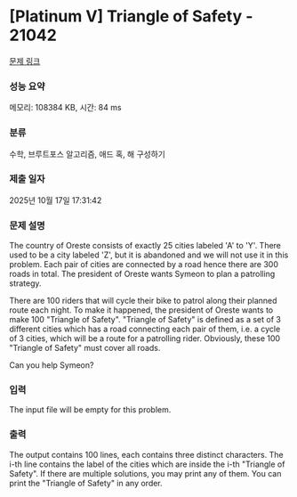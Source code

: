 # [Platinum V] Triangle of Safety - 21042 

[문제 링크](https://www.acmicpc.net/problem/21042) 

### 성능 요약

메모리: 108384 KB, 시간: 84 ms

### 분류

수학, 브루트포스 알고리즘, 애드 혹, 해 구성하기

### 제출 일자

2025년 10월 17일 17:31:42

### 문제 설명

<p>The country of Oreste consists of exactly 25 cities labeled 'A' to 'Y'. There used to be a city labeled 'Z', but it is abandoned and we will not use it in this problem. Each pair of cities are connected by a road hence there are 300 roads in total. The president of Oreste wants Symeon to plan a patrolling strategy.</p>

<p>There are 100 riders that will cycle their bike to patrol along their planned route each night. To make it happened, the president of Oreste wants to make 100 "Triangle of Safety". "Triangle of Safety" is defined as a set of 3 different cities which has a road connecting each pair of them, i.e. a cycle of 3 cities, which will be a route for a patrolling rider. Obviously, these 100 "Triangle of Safety" must cover all roads.</p>

<p>Can you help Symeon?</p>

### 입력 

 <p>The input file will be empty for this problem.</p>

### 출력 

 <p>The output contains 100 lines, each contains three distinct characters. The i-th line contains the label of the cities which are inside the i-th "Triangle of Safety". If there are multiple solutions, you may print any of them. You can print the "Triangle of Safety" in any order.</p>

